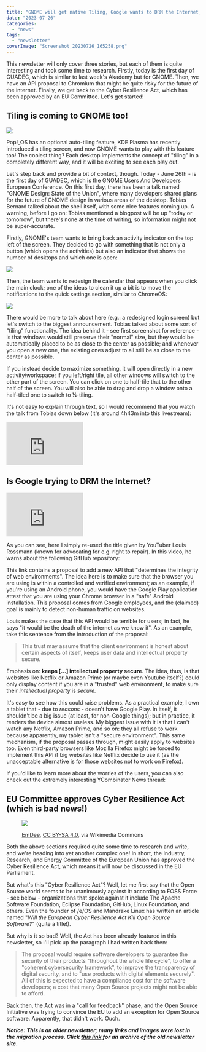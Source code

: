 ```yaml
---
title: "GNOME will get native Tiling, Google wants to DRM the Internet, and more!"
date: "2023-07-26"
categories: 
  - "news"
tags: 
  - "newsletter"
coverImage: "Screenshot_20230726_165258.png"
---
```


This newsletter will only cover three stories, but each of them is quite interesting and took some time to research. Firstly, today is the first day of GUADEC, which is similar to last week's Akademy but for GNOME. Then, we have an API proposal to Chromium that might be quite risky for the future of the internet. Finally, we get back to the Cyber Resilience Act, which has been approved by an EU Committee. Let's get started!

## Tiling is coming to GNOME too!

![](images/image-12.png)

Pop!\_OS has an optional auto-tiling feature, KDE Plasma has recently introduced a tiling screen, and now GNOME wants to play with this feature too! The coolest thing? Each desktop implements the concept of "tiling" in a completely different way, and it will be exciting to see each play out.

Let's step back and provide a bit of context, though. Today - June 26th - is the first day of GUADEC, which is the GNOME Users And Developers European Conference. On this first day, there has been a talk named "GNOME Design: State of the Union", where many developers shared plans for the future of GNOME design in various areas of the desktop. Tobias Bernard talked about the shell itself, with some nice features coming up. A warning, before I go on: Tobias mentioned a blogpost will be up "today or tomorrow", but there's none at the time of writing, so information might not be super-accurate.

Firstly, GNOME's team wants to bring back an activity indicator on the top left of the screen. They decided to go with something that is not only a button (which opens the activities) but also an indicator that shows the number of desktops and which one is open:

![](images/image-13.png)

Then, the team wants to redesign the calendar that appears when you click the main clock; one of the ideas to clean it up a bit is to move the notifications to the quick settings section, similar to ChromeOS:

![](images/image-14.png)

There would be more to talk about here (e.g.: a redesigned login screen) but let's switch to the biggest announcement. Tobias talked about some sort of "tiling" functionality. The idea behind it - see first screenshot for reference - is that windows would still preserve their "normal" size, but they would be automatically placed to be as close to the center as possible; and whenever you open a new one, the existing ones adjust to all still be as close to the center as possible.

If you instead decide to maximize something, it will open directly in a new activity/workspace; if you left/right tile, all other windows will switch to the other part of the screen. You can click on one to half-tile that to the other half of the screen. You will also be able to drag and drop a window onto a half-tiled one to switch to ¼-tiling.

It's not easy to explain through text, so I would recommend that you watch the talk from Tobias down below (it's around 4h43m into this livestream):

<iframe title="GUADEC 2023 - Day 1, track 1" src="https://www.youtube.com/embed/WVWrllJQJ_s?feature=oembed" width="200" height="113" frameborder="0" allowfullscreen="allowfullscreen"></iframe>

## Is Google trying to DRM the Internet?

<iframe title="Google's trying to DRM the internet, and we have to make sure they fail" src="https://www.youtube.com/embed/0i0Ho-x7s_U?feature=oembed" width="200" height="113" frameborder="0" allowfullscreen="allowfullscreen"></iframe>

As you can see, here I simply re-used the title given by YouTuber Louis Rossmann (known for advocating for e.g. right to repair). In this video, he warns about the following GitHub repository:

This link contains a proposal to add a new API that "determines the integrity of web environments". The idea here is to make sure that the browser you are using is within a controlled and verified environment; as an example, if you're using an Android phone, you would have the Google Play application attest that you are using your Chrome browser in a "safe" Android installation. This proposal comes from Google employees, and the (claimed) goal is mainly to detect non-human traffic on websites.

Louis makes the case that this API would be terrible for users; in fact, he says "it would be the death of the internet as we know it". As an example, take this sentence from the introduction of the proposal:

> This trust may assume that the client environment is honest about certain aspects of itself, keeps user data and intellectual property secure.

Emphasis on: **keeps \[...\] intellectual property secure**. The idea, thus, is that websites like Netflix or Amazon Prime (or maybe even Youtube itself?) could only display content if you are in a "trusted" web environment, to make sure their _intellectual property_ is _secure._

It's easy to see how this could raise problems. As a practical example, I own a tablet that - due to _reasons -_ doesn't have Google Play. In itself, it shouldn't be a big issue (at least, for non-Google things); but in practice, it renders the device almost useless. My biggest issue with it is that I can't watch any Netflix, Amazon Prime, and so on: they all refuse to work because apparently, my tablet isn't a "secure environment". This same mechanism, if the proposal passes through, might easily apply to websites too. Even third-party browsers like Mozilla Firefox might be forced to implement this API if big websites like Netflix decide to use it (as the unacceptable alternative is for those websites not to work on Firefox).

If you'd like to learn more about the worries of the users, you can also check out the extremely interesting YCombinator News thread:

## EU Committee approves Cyber Resilience Act (which is bad news!)

<figure>

![](images/image-15.png)

<figcaption>

[EmDee](https://commons.wikimedia.org/wiki/File:Belgique_-_Bruxelles_-_Schuman_-_Berlaymont_-_01.jpg), [CC BY-SA 4.0](https://creativecommons.org/licenses/by-sa/4.0), via Wikimedia Commons

</figcaption>

</figure>

Both the above sections required quite some time to research and write, and we're heading into yet another complex one! In short, the Industry, Research, and Energy Committee of the European Union has approved the Cyber Resilience Act, which means it will now be discussed in the EU Parliament.

But what's this "Cyber Resilience Act"? Well, let me first say that the Open Source world seems to be unanimously against it: according to FOSS Force - see below - organizations that spoke against it include The Apache Software Foundation, Eclipse Foundation, GitHub, Linux Foundation, and others. Even the founder of /e/OS and Mandrake Linux has written an article named "_Will the European Cyber Resilience Act Kill Open Source Software?_" (quite a title!).

But why is it so bad? Well, the Act has been already featured in this newsletter, so I'll pick up the paragraph I had written back then:

> The proposal would require software developers to guarantee the security of their products "throughout the whole life cycle", to offer a "coherent cybersecurity framework", to improve the transparency of digital security, and to "use products with digital elements securely". All of this is expected to have a compliance cost for the software developers; a cost that many Open Source projects might not be able to afford.

[Back then](https://techhut.tv/eu-act-immutable-distros/), the Act was in a "call for feedback" phase, and the Open Source Initiative was trying to convince the EU to add an exception for Open Source software. Apparently, that didn't work. Ouch.

**_Notice: This is an older newsletter; many links and images were lost in the migration process. Click [this link](https://archive.techhut.tv/) for an archive of the old newsletter site_**.
